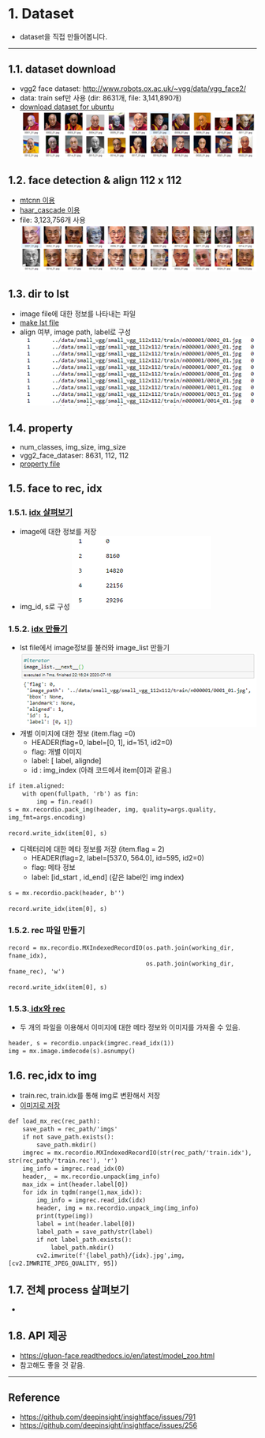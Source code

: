 # 1. Dataset 

- dataset을 직접 만들어봅니다.

___

## 1.1. dataset download
- vgg2 face dataset: http://www.robots.ox.ac.uk/~vgg/data/vgg_face2/
- data: train sef만 사용 (dir: 8631개, file: 3,141,890개)
- [download dataset for ubuntu](https://github.com/shiney5213/Project-Face_Recognition/blob/master/data_src/1.1.get_dataset_on_ubuntu.py)
 ![1.1.data_download](../images/1.1.data_download.png)

## 1.2. face detection & align 112 x 112
- [mtcnn 이용](https://github.com/shiney5213/Project-Face_Recognition/blob/master/data_src/1.2.face_crop_112x112(MTCNN).ipynb)
- [haar_cascade 이용](https://github.com/shiney5213/Project-Face_Recognition/blob/master/data_src/1.2.face_crop_112x112(haar_cascade).ipynb)
- file: 3,123,756개 사용
 ![1.2.align_112](../images/1.2.align_112.png)

## 1.3. dir to lst 
- image file에 대한 정보를 나타내는 파일
- [make lst file](https://github.com/shiney5213/Project-Face_Recognition/blob/master/data_src/1.3.dir2lst.ipynb)
- align 여부, image path, label로 구성
 ![1.3.dir2lst](../images/1.3.dir2lst.png)

## 1.4. property
- num_classes, img_size, img_size
- vgg2_face_dataser:   8631, 112, 112
- [property file](https://github.com/shiney5213/Project-Face_Recognition/blob/master/data_src/1.4.property.ipynb)

## 1.5. face to rec, idx
### 1.5.1. [idx 살펴보기](https://github.com/shiney5213/Project-Face_Recognition/blob/master/data_src/1.5.view_idx_file.ipynb)
- image에 대한 정보를 저장
- img_id, s로 구성
![1.4.idx_file](../images/1.4.idx_file.png)

### 1.5.2. [idx 만들기](https://github.com/shiney5213/Project-Face_Recognition/blob/master/data_src/1.5.face2rec2(mxnet).ipynb)
- lst file에서 image정보를 불러와 image_list 만들기
 ![1.4.image_list](../images/1.4.image_list.png)
- 개별 이미지에 대한 정보 (item.flag =0)
    - HEADER(flag=0, label=[0, 1], id=151, id2=0)
    - flag: 개별 이미지
    - label: [ label, alignde]
    - id : img_index (아래 코드에서 item[0]과 같음.)

```
if item.aligned:
	with open(fullpath, 'rb') as fin:
		img = fin.read()
s = mx.recordio.pack_img(header, img, quality=args.quality, img_fmt=args.encoding)
	       
record.write_idx(item[0], s)
```

- 디렉터리에 대한 메타 정보를 저장 (item.flag = 2)
    -  HEADER(flag=2, label=[537.0, 564.0], id=595, id2=0)
    -  flag: 메타 정보
    -  label: [id_start , id_end] (같은 label인 img index)

```
s = mx.recordio.pack(header, b'')

record.write_idx(item[0], s)
```
### 1.5.2. rec 파일 만들기
```
record = mx.recordio.MXIndexedRecordIO(os.path.join(working_dir, fname_idx),
                                       os.path.join(working_dir, fname_rec), 'w')
                                       
record.write_idx(item[0], s)
```
### 1.5.3.[ idx와 rec](https://github.com/shiney5213/Project-Face_Recognition/blob/master/data_src/1.5.view_rec%2Cidx_file(vgg2dataset).ipynb)
- 두 개의 파일을 이용해서 이미지에 대한 메타 정보와 이미지를 가져올 수 있음.

```
header, s = recordio.unpack(imgrec.read_idx(1))
img = mx.image.imdecode(s).asnumpy() 
```

## 1.6. rec,idx to img
- train.rec, train.idx를 통해 img로 변환해서 저장
- [이미지로 저장](https://github.com/shiney5213/Project-Face_Recognition/blob/master/data_src/1.6.prepare_data(InsightFace_Pytorch).ipynb)
```
def load_mx_rec(rec_path):
    save_path = rec_path/'imgs'
    if not save_path.exists():
        save_path.mkdir()
    imgrec = mx.recordio.MXIndexedRecordIO(str(rec_path/'train.idx'), str(rec_path/'train.rec'), 'r')
    img_info = imgrec.read_idx(0)
    header,_ = mx.recordio.unpack(img_info)
    max_idx = int(header.label[0])
    for idx in tqdm(range(1,max_idx)):
        img_info = imgrec.read_idx(idx)
        header, img = mx.recordio.unpack_img(img_info)
        print(type(img))
        label = int(header.label[0])
        label_path = save_path/str(label)
        if not label_path.exists():
            label_path.mkdir()
        cv2.imwrite(f'{label_path}/{idx}.jpg',img, [cv2.IMWRITE_JPEG_QUALITY, 95])
```

## 1.7. 전체 process 살펴보기

- 

## 1.8. API 제공

- https://gluon-face.readthedocs.io/en/latest/model_zoo.html
- 참고해도 좋을 것 같음.

---

## Reference

-  https://github.com/deepinsight/insightface/issues/791
-  https://github.com/deepinsight/insightface/issues/256